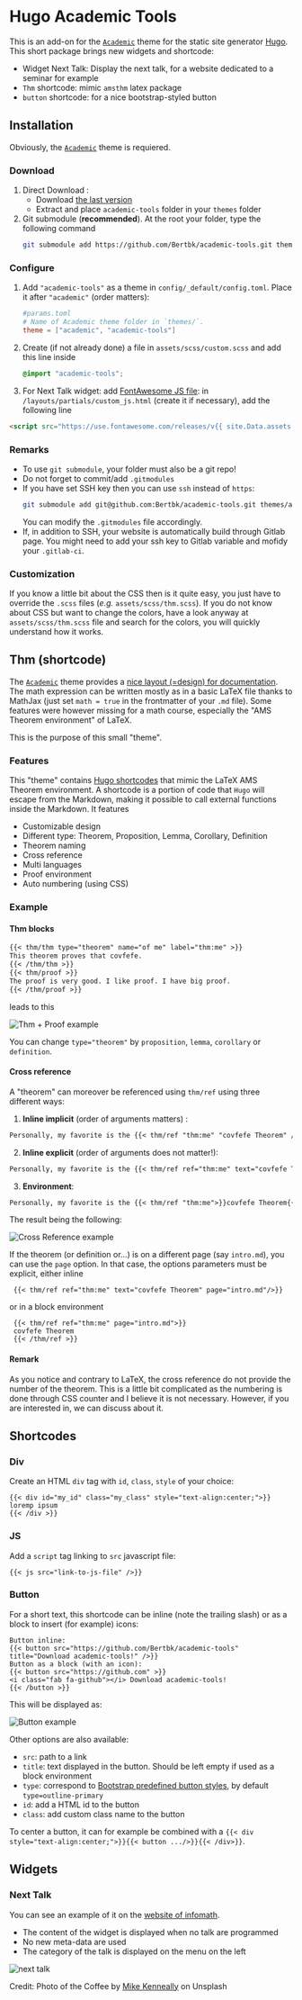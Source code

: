 # Hugo Academic Tools

This is an add-on for the [`Academic`](https://github.com/gcushen/hugo-academic/) theme for the static site generator [Hugo](https://gohugo.io). This short package brings new widgets and shortcode:

- Widget Next Talk: Display the next talk, for a website dedicated to a seminar for example
- `Thm` shortcode: mimic `amsthm` latex package
- `button` shortcode: for a nice bootstrap-styled button


## Installation

Obviously, the [`Academic`](https://github.com/gcushen/hugo-academic/) theme is requiered.

### Download

1. Direct Download :
   - Download [the last version](https://github.com/Bertbk/academic-tools/archive/master.zip)
   - Extract and place `academic-tools` folder in your `themes` folder
2. Git submodule (**recommended**). At the root your folder, type the following command
    ```bash
    git submodule add https://github.com/Bertbk/academic-tools.git themes/academic-tools
    ```

### Configure

1. Add `"academic-tools"` as a theme in `config/_default/config.toml`. Place it after `"academic"` (order matters):
    ```toml
    #params.toml
    # Name of Academic theme folder in `themes/`.
    theme = ["academic", "academic-tools"]
    ```
2. Create (if not already done) a file in `assets/scss/custom.scss` and add this line inside
    ```scss
    @import "academic-tools";
    ```
3. For Next Talk widget: add [FontAwesome JS file](https://fontawesome.com/): in `/layouts/partials/custom_js.html` (create it if necessary), add the following line
```html
<script src="https://use.fontawesome.com/releases/v{{ site.Data.assets.css.fontAwesome.version}}/js/all.js"></script>
```



### Remarks

- To use `git submodule`, your folder must also be a git repo!
- Do not forget to commit/add `.gitmodules`
- If you have set SSH key then you can use `ssh` instead of `https`:
    ```bash
    git submodule add git@github.com:Bertbk/academic-tools.git themes/academic-tools
    ```
  You can modify the `.gitmodules` file accordingly. 
- If, in addition to SSH, your website is automatically build through Gitlab page. You might need to add your ssh key to Gitlab variable and mofidy your `.gitlab-ci`.

### Customization

If you know a little bit about the CSS then is it quite easy, you just have to override the `.scss` files (*e.g.*  `assets/scss/thm.scss`). If you do not know about CSS but want to change the colors, have a look anyway at `assets/scss/thm.scss` file and search for the colors, you will quickly understand how it works.

## Thm (shortcode)

The [`Academic`](https://github.com/gcushen/hugo-academic/) theme provides a [nice layout (=design) for documentation](https://sourcethemes.com/academic/docs/writing-markdown-latex/). The math expression can be written mostly as in a basic LaTeX file thanks to MathJax (just set `math = true` in the frontmatter of your `.md` file). Some features were however missing for a math course, especially the "AMS Theorem environment" of LaTeX.

This is the purpose of this small "theme".

### Features

This "theme" contains [Hugo shortcodes](https://gohugo.io/content-management/shortcodes/#readout) that mimic the LaTeX AMS Theorem environment. A shortcode is a portion of code that `Hugo` will escape from the Markdown, making it possible to call external functions inside the Markdown. It features

- Customizable design
- Different type: Theorem, Proposition, Lemma, Corollary, Definition
- Theorem naming
- Cross reference
- Multi languages
- Proof environment
- Auto numbering (using CSS)

### Example

#### Thm blocks

```md
{{< thm/thm type="theorem" name="of me" label="thm:me" >}}
This theorem proves that covfefe.
{{< /thm/thm >}}
{{< thm/proof >}}
The proof is very good. I like proof. I have big proof.
{{< /thm/proof >}}
```

leads to this

![Thm + Proof example](static/img/thm-block.png)


You can change `type="theorem"` by `proposition`, `lemma`, `corollary` or `definition`.

#### Cross reference

A "theorem" can moreover be referenced using `thm/ref` using three different ways:

1. **Inline implicit** (order of arguments matters) :
  ```md
  Personally, my favorite is the {{< thm/ref "thm:me" "covfefe Theorem" />}}.
  ```
2. **Inline explicit**  (order of arguments does not matter!):
  ```md
  Personally, my favorite is the {{< thm/ref ref="thm:me" text="covfefe Theorem" />}}.
  ```
3. **Environment**:
  ```md
  Personally, my favorite is the {{< thm/ref "thm:me">}}covfefe Theorem{{< /thm/ref >}}.
  ```

The result being the following:

![Cross Reference example](static/img/thm-cross-ref.png)

If the theorem (or definition or...) is on a different page (say `intro.md`), you can use the `page` option. In that case, the options parameters must be explicit, either inline
```hugo
 {{< thm/ref ref="thm:me" text="covfefe Theorem" page="intro.md"/>}}
```
or in a block environment
```hugo
 {{< thm/ref ref="thm:me" page="intro.md">}}
 covfefe Theorem
 {{< /thm/ref >}}
```

#### Remark

As you notice and contrary to LaTeX, the cross reference do not provide the number of the theorem. This is a little bit complicated as the numbering is done through CSS counter and I believe it is not necessary. However, if you are interested in, we can discuss about it.

## Shortcodes

### Div

Create an HTML `div` tag with `id`, `class`, `style` of your choice:
```hugo
{{< div id="my_id" class="my_class" style="text-align:center;">}}
loremp ipsum
{{< /div >}}
```

### JS

Add a `script` tag linking to `src` javascript file:
```hugo
{{< js src="link-to-js-file" />}}
```

### Button

For a short text, this shortcode can be inline (note the trailing slash) or as a block to insert (for example) icons:
```hugo
Button inline:
{{< button src="https://github.com/Bertbk/academic-tools" title="Download academic-tools!" />}}
Button as a block (with an icon):
{{< button src="https://github.com" >}}
<i class="fab fa-github"></i> Download academic-tools!
{{< /button >}}
```
This will be displayed as:

![Button example](static/img/button.png)

Other options are also available:
- `src`: path to a link
- `title`: text displayed in the button. Should be left empty if used as a block environment
- `type`: correspond to [Bootstrap predefined button styles](https://getbootstrap.com/docs/4.0/components/buttons/), by default `type=outline-primary`
- `id`: add a HTML id to the button
- `class`: add custom class name to the button

To center a button, it can for example be combined with a `{{< div style="text-align:center;">}}{{< button .../>}}{{< /div>}}`.

## Widgets

### Next Talk

You can see an example of it on the [website of infomath](https://infomath.pages.math.cnrs.fr/).

- The content of the widget is displayed when no talk are programmed
- No new meta-data are used
- The category of the talk is displayed on the menu on the left

![next talk](static/img/next_talk.png)

Credit: Photo of the Coffee by [Mike Kenneally](https://unsplash.com/photos/tNALoIZhqVM) on Unsplash